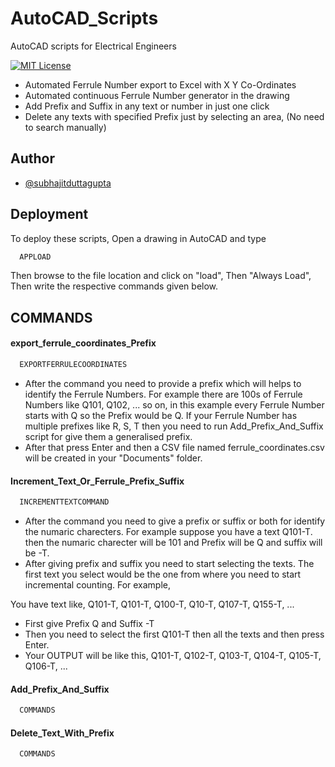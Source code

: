 
# AutoCAD_Scripts

AutoCAD scripts for Electrical Engineers 

[![MIT License](https://img.shields.io/badge/License-MIT-green.svg)](https://choosealicense.com/licenses/mit/)
- Automated Ferrule Number export to Excel with X Y Co-Ordinates
- Automated continuous Ferrule Number generator in the drawing
- Add Prefix and Suffix in any text or number in just one click
- Delete any texts with specified Prefix just by selecting an area, (No need to search manually)


## Author

- [@subhajitduttagupta](https://github.com/subhajitduttagupta)


## Deployment

To deploy these scripts, Open a drawing in AutoCAD and type

```bash
  APPLOAD
```
Then browse to the file location and click on "load", Then "Always Load", Then write the respective commands given below.

## COMMANDS

#### export_ferrule_coordinates_Prefix

```bash
  EXPORTFERRULECOORDINATES
```
- After the command you need to provide a prefix which will helps to identify the Ferrule Numbers. 
For example there are 100s of Ferrule Numbers like Q101, Q102, ... so on, in this example every Ferrule Number starts with Q so the Prefix would be Q. If your Ferrule Number has multiple prefixes like R, S, T then you need to run Add_Prefix_And_Suffix script for give them a generalised prefix.
- After that press Enter and then a CSV file named ferrule_coordinates.csv will be created in your "Documents" folder.
#### Increment_Text_Or_Ferrule_Prefix_Suffix

```bash
  INCREMENTTEXTCOMMAND
```
- After the command you need to give a prefix or suffix or both for identify the numaric charecters.
For example suppose you have a text Q101-T. then the numaric charecter will be 101 and Prefix will be Q and suffix will be -T.
- After giving prefix and suffix you need to start selecting the texts. The first text you select would be the one from where you need to start incremental counting.
For example,

You have text like, Q101-T, Q101-T, Q100-T, Q10-T, Q107-T, Q155-T, ...

- First give Prefix Q and Suffix -T
- Then you need to select the first Q101-T then all the texts and then press Enter.
- Your OUTPUT will be like this, Q101-T, Q102-T, Q103-T, Q104-T, Q105-T, Q106-T, ...
#### Add_Prefix_And_Suffix

```bash
  COMMANDS
```
#### Delete_Text_With_Prefix

```bash
  COMMANDS
```
